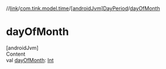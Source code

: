//[link](../../index.md)/[com.tink.model.time](../index.md)/[[androidJvm]DayPeriod](index.md)/[dayOfMonth](day-of-month.md)



# dayOfMonth  
[androidJvm]  
Content  
val [dayOfMonth](day-of-month.md): [Int](https://kotlinlang.org/api/latest/jvm/stdlib/kotlin/-int/index.html)  



